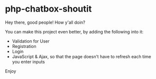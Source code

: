 # php-chatbox-shoutit


Hey there, good people! How y'all doin?

You can make this project even better, by adding the following into it:
- Validation for User
- Registration
- Login
- JavaScript & Ajax, so that the page doesn't have to refresh each time you enter inputs


Enjoy
